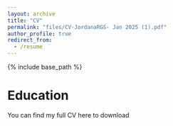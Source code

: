 ```yaml
---
layout: archive
title: "CV"
permalink: "files/CV-JordanaRGS- Jan 2025 (1).pdf"
author_profile: true
redirect_from:
  - /resume
---
```


{% include base_path %}

Education
======
You can find my full CV here to download 
